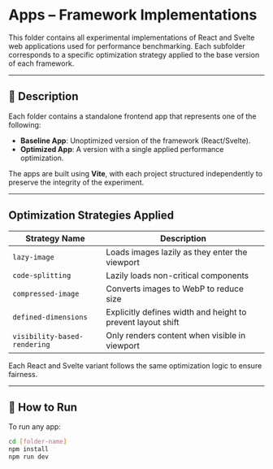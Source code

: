 # Apps – Framework Implementations

This folder contains all experimental implementations of React and Svelte web applications used for performance benchmarking. Each subfolder corresponds to a specific optimization strategy applied to the base version of each framework.

---
## 📌 Description

Each folder contains a standalone frontend app that represents one of the following:

- **Baseline App**: Unoptimized version of the framework (React/Svelte).
- **Optimized App**: A version with a single applied performance optimization.

The apps are built using **Vite**, with each project structured independently to preserve the integrity of the experiment.

---

##  Optimization Strategies Applied

| Strategy Name                 | Description                                                   |
|-------------------------------|---------------------------------------------------------------|
| `lazy-image`                  | Loads images lazily as they enter the viewport                |
| `code-splitting`              | Lazily loads non-critical components                          |
| `compressed-image`            | Converts images to WebP to reduce size                        |
| `defined-dimensions`          | Explicitly defines width and height to prevent layout shift   |
| `visibility-based-rendering`  | Only renders content when visible in viewport                 |

Each React and Svelte variant follows the same optimization logic to ensure fairness.

---

## 🚀 How to Run

To run any app:

```bash
cd [folder-name]
npm install
npm run dev
